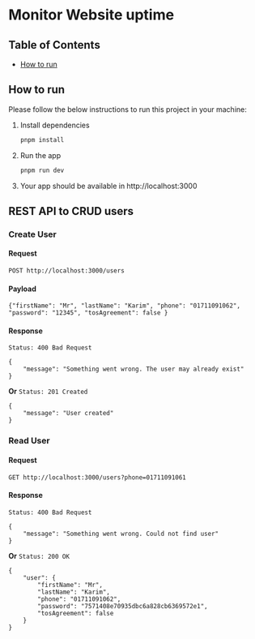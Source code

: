# Monitor Website uptime

## Table of Contents

- [How to run](#how-to-run)

<!-- HOW TO RUN -->

## How to run

Please follow the below instructions to run this project in your machine:

1. Install dependencies
   ```sh
   pnpm install
   ```
2. Run the app
   ```sh
   pnpm run dev
   ```
3. Your app should be available in http://localhost:3000

## REST API to CRUD users
### Create User
#### Request
```
POST http://localhost:3000/users
```
#### Payload
```
{"firstName": "Mr", "lastName": "Karim", "phone": "01711091062", "password": "12345", "tosAgreement": false }
```
#### Response
`Status: 400 Bad Request`
```
{
    "message": "Something went wrong. The user may already exist"
}
```
**Or**
`Status: 201 Created`
```
{
    "message": "User created"
}
```

### Read User
#### Request
```
GET http://localhost:3000/users?phone=01711091061
```
#### Response
`Status: 400 Bad Request`
```
{
    "message": "Something went wrong. Could not find user"
}
```
**Or**
`Status: 200 OK`
```
{
    "user": {
        "firstName": "Mr",
        "lastName": "Karim",
        "phone": "01711091062",
        "password": "7571408e70935dbc6a828cb6369572e1",
        "tosAgreement": false
    }
}
```